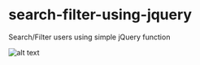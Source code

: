 # search-filter-using-jquery
Search/Filter users using simple jQuery function

![alt text](https://oufbelal.github.io/search-filter-using-jquery/Screen-Shot.png)
